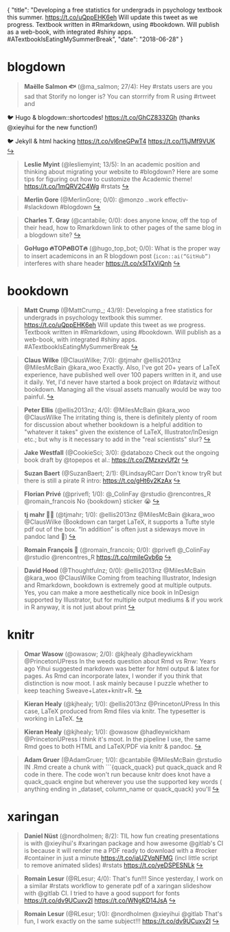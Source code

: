 {
  "title": "Developing a free statistics for undergrads in psychology textbook this summer. https://t.co/uQppEHK6eh Will update this tweet as we progress. Textbook written in #Rmarkdown, using #bookdown. Will publish as a web-book, with integrated #shiny apps. #ATextbookIsEatingMySummerBreak",
  "date": "2018-06-28"
}

# blogdown

> **Maëlle Salmon 🐟** (@ma_salmon; 27/4): Hey #rstats users are you sad that Storify no longer is? You can storrrify from R using #rtweet and 
>
🐦 Hugo &amp; blogdown::shortcodes! https://t.co/GhCZ833ZGh (thanks @xieyihui for the new function!)
>
🐦 Jekyll &amp; html hacking https://t.co/vl6neGPwT4 https://t.co/11jJMf9VUK  [&#8618;](https://twitter.com/xieyihui/status/1011864164258795520)

<!-- -->


> **Leslie Myint** (@lesliemyint; 13/5): In an academic position and thinking about migrating your website to #blogdown? Here are some tips for figuring out how to customize the Academic theme! https://t.co/1mQRV2C4Wg #rstats  [&#8618;](https://twitter.com/xieyihui/status/1012065214697795584)

<!-- -->


> **Merlin Gore** (@MerlinGore; 0/0): @monzo ..work effectiv- #slackdown #blogdown  [&#8618;](https://twitter.com/xieyihui/status/1011983864003203073)

<!-- -->


> **Charles T. Gray** (@cantabile; 0/0): does anyone know, off the top of their head, how to Rmarkdown link to other pages of the same blog in a blogdown site?  [&#8618;](https://twitter.com/xieyihui/status/1011886578933817345)

<!-- -->


> **GoHugo 🔥TOP🔥BOT🔥** (@hugo_top_bot; 0/0): What is the proper way to insert academicons in an R blogdown post (`icon::ai(“GitHub”)` interferes with share header  https://t.co/x5ITxViQnh  [&#8618;](https://twitter.com/xieyihui/status/1011843325475815424)

<!-- -->


# bookdown

> **Matt Crump** (@MattCrump_; 43/9): Developing a free statistics for undergrads in psychology textbook this summer. https://t.co/uQppEHK6eh Will update this tweet as we progress. Textbook written in #Rmarkdown, using #bookdown. Will publish as a web-book, with integrated #shiny apps. #ATextbookIsEatingMySummerBreak  [&#8618;](https://twitter.com/xieyihui/status/1011952484347150336)

<!-- -->


> **Claus Wilke** (@ClausWilke; 7/0): @tjmahr @ellis2013nz @MilesMcBain @kara_woo Exactly. Also, I've got 20+ years of LaTeX experience, have published well over 100 papers written in it, and use it daily. Yet, I'd never have started a book project on #dataviz without bookdown. Managing all the visual assets manually would be way too painful.  [&#8618;](https://twitter.com/xieyihui/status/1011815785118011393)

<!-- -->


> **Peter Ellis** (@ellis2013nz; 4/0): @MilesMcBain @kara_woo @ClausWilke The irritating thing is, there is definitely plenty of room for discussion about whether bookdown is a helpful addition to "whatever it takes" given the existence of LaTeX, Illustrator/InDesign etc.; but why is it necessary to add in the "real scientists" slur?  [&#8618;](https://twitter.com/xieyihui/status/1011813358805254144)

<!-- -->


> **Jake Westfall** (@CookieSci; 3/0): @databozo Check out the ongoing book draft by @topepos et al.:
https://t.co/ZMzxzvUf2r  [&#8618;](https://twitter.com/xieyihui/status/1011982446911516677)

<!-- -->


> **Suzan Baert** (@SuzanBaert; 2/1): @LindsayRCarr Don't know tryR but there is still a pirate R intro: https://t.co/gHt6v2KzAx  [&#8618;](https://twitter.com/xieyihui/status/1012052045359210496)

<!-- -->


> **Florian Privé** (@privefl; 1/0): @_ColinFay @rstudio @rencontres_R @romain_francois No {bookdown} sticker 😭  [&#8618;](https://twitter.com/xieyihui/status/1011911623395684352)

<!-- -->


> **tj mahr 🍕🍍** (@tjmahr; 1/0): @ellis2013nz @MilesMcBain @kara_woo @ClausWilke (Bookdown can target LaTeX, it supports a Tufte style pdf out of the box. “In addition” is often just a sideways move in pandoc land 🤫)  [&#8618;](https://twitter.com/xieyihui/status/1011814195392909312)

<!-- -->


> **Romain François 🦄** (@romain_francois; 0/0): @privefl @_ColinFay @rstudio @rencontres_R https://t.co/rmiIeGvb6p  [&#8618;](https://twitter.com/xieyihui/status/1011912224783421440)

<!-- -->


> **David Hood** (@Thoughtfulnz; 0/0): @ellis2013nz @MilesMcBain @kara_woo @ClausWilke Coming from teaching Illustrator, Indesign and Rmarkdown, bookdown is extremely good at multiple outputs. Yes, you can make a more aesthetically nice book in InDesign supported by Illustrator, but for multiple output mediums &amp; if you work in R anyway, it is not just about print  [&#8618;](https://twitter.com/xieyihui/status/1011827769615872000)

<!-- -->


# knitr

> **Omar Wasow** (@owasow; 2/0): @kjhealy @hadleywickham @PrincetonUPress In the weeds question about Rmd vs Rnw: Years ago Yihui suggested markdown was better for html output &amp; latex for pages. As Rmd can incorporate latex, I wonder if you think that distinction is now moot. I ask mainly because I puzzle whether to keep teaching Sweave+Latex+knitr+R.  [&#8618;](https://twitter.com/xieyihui/status/1012125854778814464)

<!-- -->


> **Kieran Healy** (@kjhealy; 1/0): @ellis2013nz @PrincetonUPress In this case, LaTeX produced from Rmd files via knitr. The typesetter is working in LaTeX.  [&#8618;](https://twitter.com/xieyihui/status/1012144328880328704)

<!-- -->


> **Kieran Healy** (@kjhealy; 1/0): @owasow @hadleywickham @PrincetonUPress I think it's moot. In the pipeline I use, the same Rmd goes to both HTML and LaTeX/PDF via knitr &amp; pandoc.  [&#8618;](https://twitter.com/xieyihui/status/1012127822133985285)

<!-- -->


> **Adam Gruer** (@AdamGruer; 1/0): @cantabile @MilesMcBain @rstudio IN .Rmd create a chunk with \`\`\`{quack_quack} put quack_quack and R code in there. The code won't run because knitr does knot have a quack_quack engine  but wherever you use the supported key words ( anything ending in _dataset, column_name or quack_quack) you'll  [&#8618;](https://twitter.com/xieyihui/status/1011842122767523840)

<!-- -->


# xaringan

> **Daniel Nüst** (@nordholmen; 8/2): TIL how fun creating presentations is with @xieyihui's #xaringan package and how awesome @gitlab's CI is because it will render me a PDF ready to download with a #rocker #container in just a minute https://t.co/iaUZVqNFMG (incl little script to remove animated slides) #rstats https://t.co/yeDSPESNLk  [&#8618;](https://twitter.com/xieyihui/status/1011900195108474881)

<!-- -->


> **Romain Lesur** (@RLesur; 4/0): That's fun!!! Since yesterday, I work on a similar #rstats workflow to generate pdf of a xaringan slideshow with @gitlab CI. I tried to have a good support for fonts https://t.co/dv9UCuxv2I https://t.co/WNgKD14JsA  [&#8618;](https://twitter.com/xieyihui/status/1011994994880729088)

<!-- -->


> **Romain Lesur** (@RLesur; 1/0): @nordholmen @xieyihui @gitlab That's fun, I work exactly on the same subject!!! https://t.co/dv9UCuxv2I  [&#8618;](https://twitter.com/xieyihui/status/1011989881676017665)

<!-- -->


